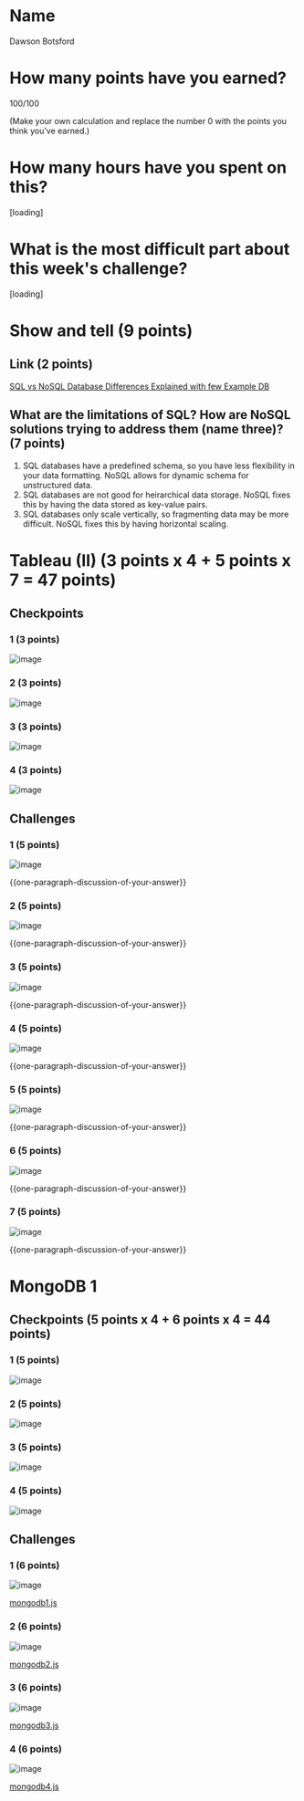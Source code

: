 # Name
Dawson Botsford

# How many points have you earned?
100/100

(Make your own calculation and replace the number 0 with the points you think you've earned.)

# How many hours have you spent on this?
[loading]

# What is the most difficult part about this week's challenge?
[loading]

# Show and tell (9 points)

## Link (2 points)

[SQL vs NoSQL Database Differences Explained with few Example DB](http://www.thegeekstuff.com/2014/01/sql-vs-nosql-db/)

## What are the limitations of SQL? How are NoSQL solutions trying to address them (name three)? (7 points)
1. SQL databases have a predefined schema, so you have less flexibility in your data formatting. NoSQL allows for dynamic schema for unstructured data.
2. SQL databases are not good for heirarchical data storage. NoSQL fixes this by having the data stored as key-value pairs.
3. SQL databases only scale vertically, so fragmenting data may be more difficult. NoSQL fixes this by having horizontal scaling.


# Tableau (II) (3 points x 4 + 5 points x 7 = 47 points)

## Checkpoints

### 1 (3 points)

![image](image.png?raw=true)

### 2 (3 points)

![image](image.png?raw=true)

### 3 (3 points)

![image](image.png?raw=true)

### 4 (3 points)

![image](image.png?raw=true)

## Challenges

### 1 (5 points)

![image](image.png?raw=true)

{{one-paragraph-discussion-of-your-answer}}

### 2 (5 points)

![image](image.png?raw=true)

{{one-paragraph-discussion-of-your-answer}}

### 3 (5 points)

![image](image.png?raw=true)

{{one-paragraph-discussion-of-your-answer}}

### 4 (5 points)

![image](image.png?raw=true)

{{one-paragraph-discussion-of-your-answer}}

### 5 (5 points)

![image](image.png?raw=true)

{{one-paragraph-discussion-of-your-answer}}

### 6 (5 points)

![image](image.png?raw=true)

{{one-paragraph-discussion-of-your-answer}}

### 7 (5 points)

![image](image.png?raw=true)

{{one-paragraph-discussion-of-your-answer}}


# MongoDB 1

## Checkpoints (5 points x 4 + 6 points x 4 = 44  points)

### 1 (5 points)

![image](http://i.imgur.com/G3qaJNY.png)

### 2 (5 points)

![image](image.png?raw=true)

### 3 (5 points)

![image](image.png?raw=true)

### 4 (5 points)

![image](image.png?raw=true)

## Challenges


### 1 (6 points)

![image](image.png?raw=true)

[mongodb1.js](mongodb1.js)

### 2 (6 points)

![image](image.png?raw=true)

[mongodb2.js](mongodb2.js)

### 3 (6 points)

![image](image.png?raw=true)

[mongodb3.js](mongodb3.js)

### 4 (6 points)

![image](image.png?raw=true)

[mongodb4.js](mongodb4.js)
